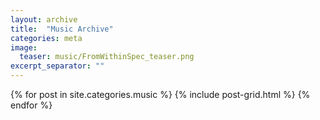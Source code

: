 ```yaml
---
layout: archive
title:  "Music Archive"
categories: meta
image:
  teaser: music/FromWithinSpec_teaser.png
excerpt_separator: ""
---
```


<div class="tiles">
{% for post in site.categories.music %}
  {% include post-grid.html %}
{% endfor %}
</div><!-- /.tiles -->
